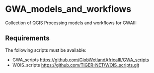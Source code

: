 # GWA_models_and_workflows
Collection of QGIS Processing models and workflows for GWAIII

## Requirements

The following scripts must be available:

* GWA_scripts https://github.com/GlobWetlandAfricaIII/GWA_scripts
* WOIS_scripts https://github.com/TIGER-NET/WOIS_scripts.git
